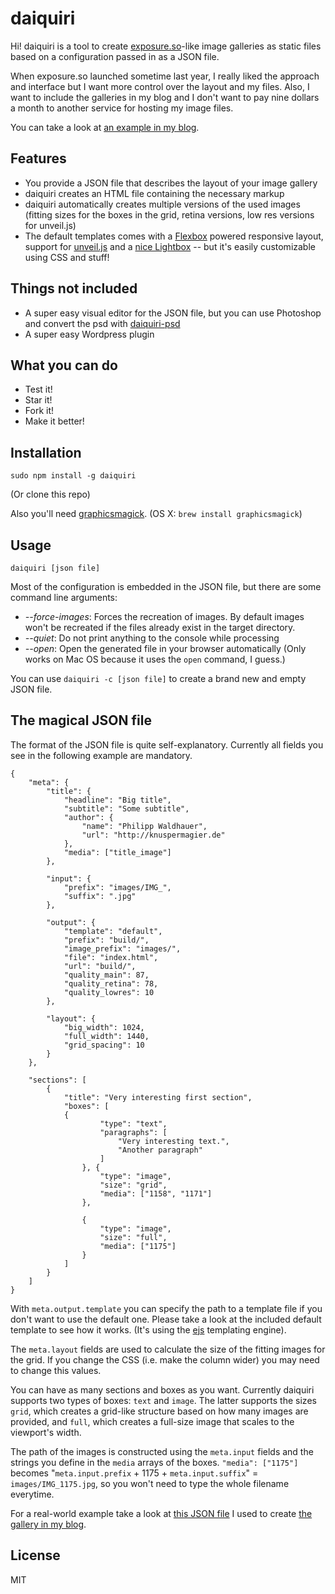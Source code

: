 # daiquiri

Hi! daiquiri is a tool to create [exposure.so](http://exposure.so)-like image galleries as static files based on a configuration passed in as a JSON file.

When exposure.so launched sometime last year, I really liked the approach and interface but I want more control over the layout and my files. Also, I want to include the galleries in my blog and I don't want to pay nine dollars a month to another service for hosting my image files.

You can take a look at [an example in my blog](http://knuspermagier.de/galerie/helgoland).

## Features

- You provide a JSON file that describes the layout of your image gallery
- daiquiri creates an HTML file containing the necessary markup
- daiquiri automatically creates multiple versions of the used images (fitting sizes for the boxes in the grid, retina versions, low res versions for unveil.js)
- The default templates comes with a [Flexbox](http://caniuse.com/#feat=flexbox) powered responsive layout, support for [unveil.js](https://github.com/luis-almeida/unveil) and a [nice Lightbox](http://dimsemenov.com/plugins/magnific-popup/) -- but it's easily customizable using CSS and stuff!

## Things not included

- A super easy visual editor for the JSON file, but you can use Photoshop and convert the psd with [daiquiri-psd](https://github.com/pwaldhauer/daiquiri-psd)
- A super easy Wordpress plugin

## What you can do

- Test it!
- Star it!
- Fork it!
- Make it better!

## Installation

`sudo npm install -g daiquiri`

(Or clone this repo)

Also you'll need [graphicsmagick](http://www.graphicsmagick.org/). (OS X: `brew install graphicsmagick`)

## Usage

`daiquiri [json file]`

Most of the configuration is embedded in the JSON file, but there are some command line arguments:

- *--force-images*: Forces the recreation of images. By default images won't be recreated if the files already exist in the target directory.
- *--quiet*: Do not print anything to the console while processing
- *--open*: Open the generated file in your browser automatically (Only works on Mac OS because it uses the `open` command, I guess.)

You can use `daiquiri -c [json file]` to create a brand new and empty JSON file.

## The magical JSON file

The format of the JSON file is quite self-explanatory. Currently all fields you see in the following example are mandatory.

````
{
    "meta": {
        "title": {
            "headline": "Big title",
            "subtitle": "Some subtitle",
            "author": {
                "name": "Philipp Waldhauer",
                "url": "http://knuspermagier.de"
            },
            "media": ["title_image"]
        },

        "input": {
            "prefix": "images/IMG_",
            "suffix": ".jpg"
        },

        "output": {
            "template": "default",
            "prefix": "build/",
            "image_prefix": "images/",
            "file": "index.html",
            "url": "build/",
            "quality_main": 87,
            "quality_retina": 78,
            "quality_lowres": 10
        },

        "layout": {
            "big_width": 1024,
            "full_width": 1440,
            "grid_spacing": 10
        }
    },

    "sections": [
        {
            "title": "Very interesting first section",
            "boxes": [
            {
                    "type": "text",
                    "paragraphs": [
                        "Very interesting text.",
                        "Another paragraph"
                    ]
                }, {
                    "type": "image",
                    "size": "grid",
                    "media": ["1158", "1171"]
                },

                {
                    "type": "image",
                    "size": "full",
                    "media": ["1175"]
                }
            ]
        }
    ]
}

````

With `meta.output.template` you can specify the path to a template file if you don't want to use the default one. Please take a look at the included default template to see how it works. (It's using the [ejs](https://github.com/visionmedia/ejs) templating engine).

The `meta.layout` fields are used to calculate the size of the fitting images for the grid. If you change the CSS (i.e. make the column wider) you may need to change this values.

You can have as many sections and boxes as you want. Currently daiquiri supports two types of boxes: `text` and `image`. The latter supports the sizes `grid`, which creates a grid-like structure based on how many images are provided, and `full`, which creates a full-size image that scales to the viewport's width.

The path of the images is constructed using the `meta.input` fields and the strings you define in the `media` arrays of the boxes. `"media": ["1175"]` becomes "`meta.input.prefix` + 1175 + `meta.input.suffix`" = `images/IMG_1175.jpg`, so you won't need to type the whole filename everytime.

For a real-world example take a look at [this JSON file](https://s3-eu-west-1.amazonaws.com/knusperfiles/helgoland.json) I used to create [the gallery in my blog](http://knuspermagier.de/galerie/helgoland).

## License

MIT
